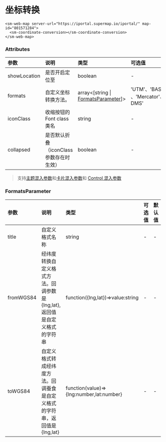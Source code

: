 # 坐标转换

<sm-iframe src="https://iclient.supermap.io/examples/component/components_coordinate_conversion_vue.html"></sm-iframe>

```vue
<sm-web-map server-url="https://iportal.supermap.io/iportal/" map-id="801571284">
  <sm-coordinate-conversion></sm-coordinate-conversion>
</sm-web-map>
```

### Attributes

| 参数         | 说明                                     | 类型                                                                | 可选值                                                   | 默认值                                               |
| :----------- | :--------------------------------------- | :------------------------------------------------------------------ | :------------------------------------------------------- | :--------------------------------------------------- |
| showLocation | 是否开启定位至                           | boolean                                                             | -                                                        | true                                                 |
| formats      | 自定义坐标转换方法。                     | array<[string \| <a href="#formatsparameter">FormatsParameter</a>]> | 'UTM'、'BASEMAP'、'XY' 、'Mercator'、'DD'、'DOM'、' DMS' | ['UTM','BASEMAP','XY' ,'Mercator','DD','DOM',' DMS'] |
| iconClass    | 收缩按钮的 Font class 类名               | string                                                              | -                                                        | 'sm-components-icon-coordinate-coversion'            |
| collapsed    | 是否默认折叠（iconClass 参数存在时生效） | boolean                                                             | -                                                        | false                                                |

> 支持[主题混入参数](/zh/api/mixin/mixin.md#theme)和[卡片混入参数](/zh/api/mixin/mixin.md#collapsedcard)和 [Control 混入参数](/zh/api/mixin/mixin.md#control)

### FormatsParameter

| 参数      | 说明                                                                      | 类型                                     | 可选值 | 默认值 |
| :-------- | :------------------------------------------------------------------------ | :--------------------------------------- | :----- | :----- |
| title     | 自定义格式名称                                                            | string                                   | -      | -      |
| fromWGS84 | 经纬度转换自定义格式方法。回调参数是{lng,lat},返回值是自定义格式的字符串  | function({lng,lat})=>value:string        | -      | -      |
| toWGS84   | 自定义格式转成经纬度方法。回调蚕食是自定义格式的字符串，返回值是{lng,lat} | function(value)=>{lng:number,lat:number} | -      | -      |
